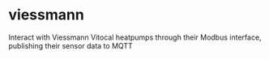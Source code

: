 # viessmann
Interact with Viessmann Vitocal heatpumps through their Modbus interface, publishing their sensor data to MQTT
